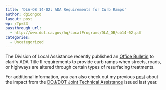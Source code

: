 ```yaml
---
title: 'DLA-OB 14-02: ADA Requirements for Curb Ramps'
author: dgiongco
layout: post
wp: /?p=33
passthrough_url:
  - http://www.dot.ca.gov/hq/LocalPrograms/DLA_OB/ob14-02.pdf
categories:
  - Uncategorized
---
```

The Division of Local Assistance recently published an [Office Bulletin][1] to clarify ADA Title II requirements to provide curb ramps when streets, roads, or highways are altered through certain types of resurfacing treatments.

For additional information, you can also check out my previous [post][2] about the impact from the [DOJ/DOT Joint Technical Assistance][3] issued last year.

 [1]: http://www.dot.ca.gov/hq/LocalPrograms/DLA_OB/ob14-02.pdf
 [2]: http://www.davidgiongco.com/blog/2014/2/21/ada-implementation-plan
 [3]: http://www.fhwa.dot.gov/civilrights/programs/doj_fhwa_ta.cfm